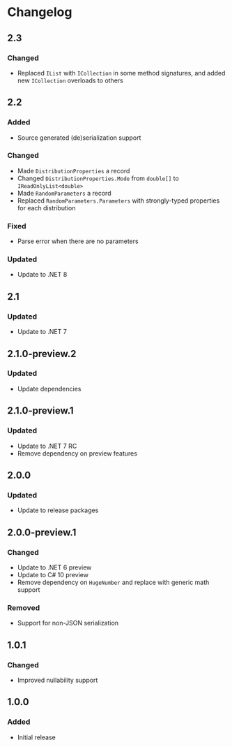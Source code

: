 # Changelog

## 2.3
### Changed
- Replaced `IList` with `ICollection` in some method signatures, and added new `ICollection` overloads to others

## 2.2
### Added
- Source generated (de)serialization support
### Changed
- Made `DistributionProperties` a record
- Changed `DistributionProperties.Mode` from `double[]` to `IReadOnlyList<double>`
- Made `RandomParameters` a record
- Replaced `RandomParameters.Parameters` with strongly-typed properties for each distribution
### Fixed
- Parse error when there are no parameters
### Updated
- Update to .NET 8

## 2.1
### Updated
- Update to .NET 7

## 2.1.0-preview.2
### Updated
- Update dependencies

## 2.1.0-preview.1
### Updated
- Update to .NET 7 RC
- Remove dependency on preview features

## 2.0.0
### Updated
- Update to release packages

## 2.0.0-preview.1
### Changed
- Update to .NET 6 preview
- Update to C# 10 preview
- Remove dependency on `HugeNumber` and replace with generic math support
### Removed
- Support for non-JSON serialization

## 1.0.1
### Changed
- Improved nullability support

## 1.0.0
### Added
- Initial release